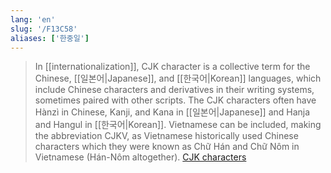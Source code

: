```yaml
---
lang: 'en'
slug: '/F13C58'
aliases: ['한중일']
---
```


> In [[internationalization]], CJK character is a collective term for the Chinese, [[일본어|Japanese]], and [[한국어|Korean]] languages, which include Chinese characters and derivatives in their writing systems, sometimes paired with other scripts. The CJK characters often have Hànzì in Chinese, Kanji, and Kana in [[일본어|Japanese]] and Hanja and Hangul in [[한국어|Korean]]. Vietnamese can be included, making the abbreviation CJKV, as Vietnamese historically used Chinese characters which they were known as Chữ Hán and Chữ Nôm in Vietnamese (Hán-Nôm altogether). [CJK characters](https://en.wikipedia.org/wiki/CJK_characters)
